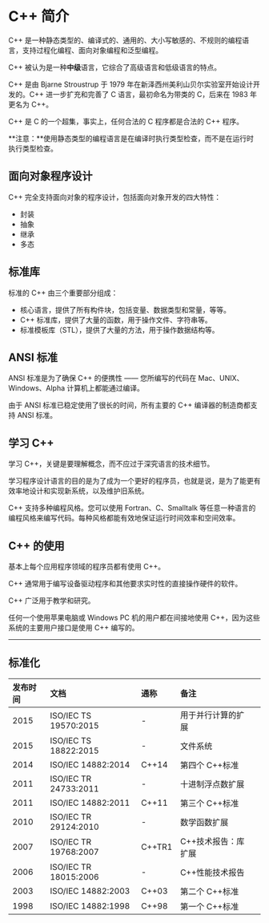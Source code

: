 # C++ 简介

C++ 是一种静态类型的、编译式的、通用的、大小写敏感的、不规则的编程语言，支持过程化编程、面向对象编程和泛型编程。

C++ 被认为是一种**中级**语言，它综合了高级语言和低级语言的特点。

C++ 是由 Bjarne Stroustrup 于 1979 年在新泽西州美利山贝尔实验室开始设计开发的。C++ 进一步扩充和完善了 C 语言，最初命名为带类的 C，后来在 1983 年更名为 C++。

C++ 是 C 的一个超集，事实上，任何合法的 C 程序都是合法的 C++ 程序。

**注意：**使用静态类型的编程语言是在编译时执行类型检查，而不是在运行时执行类型检查。

## 面向对象程序设计

C++ 完全支持面向对象的程序设计，包括面向对象开发的四大特性：

- 封装
- 抽象
- 继承
- 多态

## 标准库

标准的 C++ 由三个重要部分组成：

- 核心语言，提供了所有构件块，包括变量、数据类型和常量，等等。
- C++ 标准库，提供了大量的函数，用于操作文件、字符串等。
- 标准模板库（STL），提供了大量的方法，用于操作数据结构等。

## ANSI 标准

ANSI 标准是为了确保 C++ 的便携性 —— 您所编写的代码在 Mac、UNIX、Windows、Alpha 计算机上都能通过编译。

由于 ANSI 标准已稳定使用了很长的时间，所有主要的 C++ 编译器的制造商都支持 ANSI 标准。

## 学习 C++

学习 C++，关键是要理解概念，而不应过于深究语言的技术细节。

学习程序设计语言的目的是为了成为一个更好的程序员，也就是说，是为了能更有效率地设计和实现新系统，以及维护旧系统。

C++ 支持多种编程风格。您可以使用 Fortran、C、Smalltalk 等任意一种语言的编程风格来编写代码。每种风格都能有效地保证运行时间效率和空间效率。

## C++ 的使用

基本上每个应用程序领域的程序员都有使用 C++。

C++ 通常用于编写设备驱动程序和其他要求实时性的直接操作硬件的软件。

C++ 广泛用于教学和研究。

任何一个使用苹果电脑或 Windows PC 机的用户都在间接地使用 C++，因为这些系统的主要用户接口是使用 C++ 编写的。

---

## 标准化

| 发布时间 | 文档                  | 通称   | 备注                |     |
| :------- | :-------------------- | :----- | :------------------ | :-- |
| 2015     | ISO/IEC TS 19570:2015 | -      | 用于并行计算的扩展  |     |
| 2015     | ISO/IEC TS 18822:2015 | -      | 文件系统            |     |
| 2014     | ISO/IEC 14882:2014    | C++14  | 第四个 C++标准      |     |
| 2011     | ISO/IEC TR 24733:2011 | -      | 十进制浮点数扩展    |     |
| 2011     | ISO/IEC 14882:2011    | C++11  | 第三个 C++标准      |     |
| 2010     | ISO/IEC TR 29124:2010 | -      | 数学函数扩展        |     |
| 2007     | ISO/IEC TR 19768:2007 | C++TR1 | C++技术报告：库扩展 |     |
| 2006     | ISO/IEC TR 18015:2006 | -      | C++性能技术报告     |     |
| 2003     | ISO/IEC 14882:2003    | C++03  | 第二个 C++标准      |     |
| 1998     | ISO/IEC 14882:1998    | C++98  | 第一个 C++标准      |     |
